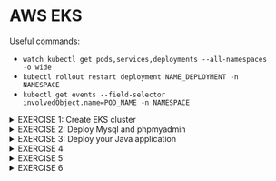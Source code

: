 # AWS EKS
Useful commands:
- <code>watch kubectl get pods,services,deployments --all-namespaces -o wide</code>
- <code>kubectl rollout restart deployment NAME_DEPLOYMENT -n NAMESPACE </code>
- <code>kubectl get events --field-selector involvedObject.name=POD_NAME -n NAMESPACE </code>


<details>
<summary> EXERCISE 1: Create EKS cluster 
</summary>
<br>
You decide to create an EKS cluster - the managed Kubernetes Service of AWS. To simplify the whole creation and configurations, you use eksctl.With eksctl you create an EKS cluster with 3 Nodes and 1 Fargate profile

#### Solution:
#### 1. Install eksctl   
```sh
brew tap weaveworks/tap
brew install weaveworks/tap/eksctl
```

#### 2. Create Clsuter
***Create yaml file and use aws EKS CLI***

``` sh
# Create YAML (cluster.yaml)

apiVersion: eksctl.io/v1alpha5
kind: ClusterConfig

metadata:
  name: jane-cluster
  region: eu-west-3

nodeGroups:
  - name: my-node-group
    desiredCapacity: 3
    instanceType: t2.micro

fargateProfiles:
  - name: my-fargate-profile
    selectors:
      - namespace: my-app

# Create Cluster
eksctl create cluster -f cluster.yaml
```

***OR only use EKS CLI Commands***
```sh
# create cluster with 3 EC2 instances and store access configuration to cluster in kubeconfig.jane-cluster.yaml file 
eksctl create cluster --name=jane-cluster --nodes=3 --kubeconfig=./kubeconfig.jane-cluster.yaml

# create fargate profile in the cluster. It will apply for all K8s components in my-app namespace
eksctl create fargateprofile --cluster jane-cluster --name my-fargate-profile --namespace my-app
```

#### 3. Configure kubectl to connect to the cluster
```sh
# Check region (needs to be the same as in our cluster)
aws config list

# Create kubeconfig file (with information on how to connect to our cluster)
aws eks --region <your-region> update-kubeconfig --name <your-cluster-name>
aws eks update-kubeconfig --name jane-cluster

# Validate:
cat /Users/jfoerster008/.kube/config
```

#### 4. Validate that cluster got created
```sh
kubectl get node
eksctl get fargateprofile --cluster jane-cluster
```

#### Deletion of cluster:
<code>eksctl delete cluster --name jane-cluster</code>
</details>


<details>
<summary> EXERCISE 2: Deploy Mysql and phpmyadmin
</summary>
<br>
You deploy mysql and phpmyadmin on EC2 nodes with the same setup as before.
<br>
  
#### Solution:
  
#### 1. Point kubectl to your cluster 
<code>export KUBECONFIG=/Users/jfoerster008/.kube/config</code>

#### 2. Use Helm Charts to create 3 SQL Instances
```sh
helm repo add bitnami https://charts.bitnami.com/bitnami
helm search repo bitnami/
helm install mysql bitnami/mysql -f sql-replica.yaml
```
#### 3. Deploy phpmyadmin instance using yaml files on EC2 Node
<code>kubectl apply -f mysql-secret.yaml</code><br>
<code>kubectl apply -f mysql-configmap.yaml</code><br>
<code>kubectl apply -f phpmyadmin.yaml</code><br>

#### 4. Port-forward traffic coming to localhost
Forward traffic from your local machine's port 8081 to the phpmyadmin-service service's port 8081.
<code>kubectl port-forward svc/phpmyadmin-service 8081:8081</code> <br>

#### 5. Access phomyadmin in browser on
<code>localhost:8081</code> <br>

</details>


<details>
<summary> EXERCISE 3: Deploy your Java application
</summary>
<br>
You deploy your Java application using Fargate with 3 replicas and same setup as before

#### Solution:

#### 1. You need to create a new namespace for the fargate profile:
<code>kubectl create namespace my-app</code><br>

#### 2. Create Key (login to Registry and create Secret in K8S)

```sh
DOCKER_REGISTRY_SERVER=https://index.docker.io/v1/
DOCKER_USER=your docker username
DOCKER_EMAIL=your dockerhub email
DOCKER_PASSWORD= dockerhub pwd

kubectl create secret -n my-app docker-registry my-registry-key1 --docker-server=$DOCKER_REGISTRY_SERVER --docker-username=$DOCKER_USER --docker-password=$DOCKER_PASSWORD --docker-email=$DOCKER_EMAIL
```

#### 3. Execute following commands
<code>kubectl apply -f mysql-secret.yaml -n my-app</code><br>
<code>kubectl apply -f mysql-configmap.yaml -n my-app</code><br>
<code>kubectl apply -f deployment.yaml -n my-app</code><br>


*** Fix: CrashLoop for Java APP!!! ***
</details>


<details>
<summary> EXERCISE 4
</summary>
</details>


<details>
<summary> EXERCISE 5
</summary>
</details>


<details>
<summary> EXERCISE 6
</summary>
</details>
